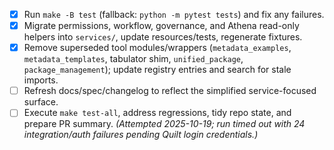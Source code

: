 - [x] Run `make -B test` (fallback: `python -m pytest tests`) and fix any failures.
- [x] Migrate permissions, workflow, governance, and Athena read-only helpers into `services/`, update resources/tests, regenerate fixtures.
- [x] Remove superseded tool modules/wrappers (`metadata_examples`, `metadata_templates`, tabulator shim, `unified_package`, `package_management`); update registry entries and search for stale imports.
- [ ] Refresh docs/spec/changelog to reflect the simplified service-focused surface.
- [ ] Execute `make test-all`, address regressions, tidy repo state, and prepare PR summary. *(Attempted 2025-10-19; run timed out with 24 integration/auth failures pending Quilt login credentials.)*
